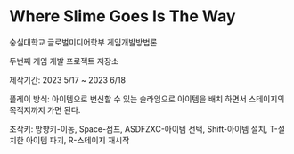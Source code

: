 # Where Slime Goes Is The Way

숭실대학교 글로벌미디어학부 게임개발방법론

두번째 게임 개발 프로젝트 저장소

제작기간: 2023 5/17 ~ 2023 6/18

플레이 방식: 아이템으로 변신할 수 있는 슬라임으로 아이템을 배치 하면서 스테이지의 목적지까지 가면 된다.

조작키: 방향키-이동, Space-점프, ASDFZXC-아이템 선택, Shift-아이템 설치, T-설치한 아이템 파괴, R-스테이지 재시작
